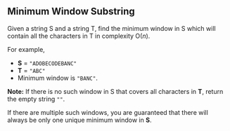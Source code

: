 ## Minimum Window Substring

Given a string S and a string T, find the minimum window in S which will contain all the characters in T in complexity O(*n*).

For example,

* **S** = `"ADOBECODEBANC"`
* **T** = `"ABC"`
* Minimum window is `"BANC"`.

**Note:** If there is no such window in S that covers all characters in **T**, return the empty string `""`.

If there are multiple such windows, you are guaranteed that there will always be only one unique minimum window in **S**.
